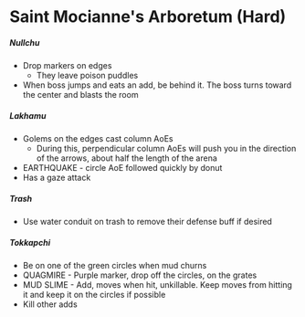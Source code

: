 # Saint Mocianne's Arboretum (Hard)

##### Nullchu

- Drop markers on edges
  - They leave poison puddles
- When boss jumps and eats an add, be behind it. The boss turns toward the center and blasts the room

##### Lakhamu

- Golems on the edges cast column AoEs
  - During this, perpendicular column AoEs will push you in the direction of the arrows, about half the length of the arena
- EARTHQUAKE - circle AoE followed quickly by donut
- Has a gaze attack

##### Trash

- Use water conduit on trash to remove their defense buff if desired

##### Tokkapchi

- Be on one of the green circles when mud churns
- QUAGMIRE -  Purple marker, drop off the circles, on the grates
- MUD SLIME - Add, moves when hit, unkillable. Keep moves from hitting it and keep it on the circles if possible
- Kill other adds

